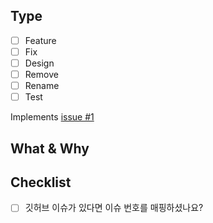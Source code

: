 ## Type
- [ ] Feature
- [ ] Fix
- [ ] Design
- [ ] Remove
- [ ] Rename
- [ ] Test

<!-- github 이슈번호  -->
Implements [issue #1](https://github.com/geezers-io/Blog_Project/issues/1)

## What & Why
<!-- 무엇을 작업하셨나요? -->
<!-- 수정이라면, 어떤 이유로 수정되었나요? -->

## Checklist
- [ ] 깃허브 이슈가 있다면 이슈 번호를 매핑하셨나요?
